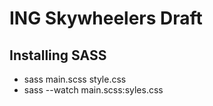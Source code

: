 # ING Skywheelers Draft

## Installing SASS
- sass main.scss style.css
- sass --watch main.scss:syles.css